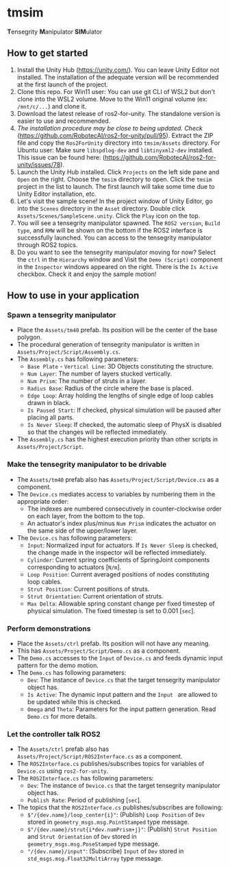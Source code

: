 # tmsim

**T**ensegrity **M**anipulator **SIM**ulator

## How to get started

1. Install the Unity Hub (https://unity.com/). You can leave Unity Editor not installed. The installation of the adequate version will be recommended at the first launch of the project.
1. Clone this repo. For Win11 user: You can use git CLI of WSL2 but don't clone into the WSL2 volume. Move to the Win11 original volume (ex: `/mnt/c/...`) and clone it.
1. Download the latest release of ros2-for-unity. The standalone version is easier to use and recommended.
1. *The installation procedure may be close to being updated. Check* (https://github.com/RobotecAI/ros2-for-unity/pull/95). Extract the ZIP file and copy the `Ros2ForUnity` directory into `tmsim/Assets` directory. For Ubuntu user: Make sure `libspdlog-dev` and `libtinyxml2-dev` installed. This issue can be found here: (https://github.com/RobotecAI/ros2-for-unity/issues/78).
1. Launch the Unity Hub installed. Click `Projects` on the left side pane and `Open` on the right. Choose the `tmsim` directory to open. Click the `tmsim` project in the list to launch. The first launch will take some time due to Unity Editor installation, etc. 
1. Let's visit the sample scene! In the project window of Unity Editor, go into the `Scenes` directory in the `Asset` directory. Double click `Assets/Scenes/SampleScene.unity`. Click the `Play` icon on the top.
1. You will see a tensegrity manipulator spawned. The `ROS2 version`, `Build type`, and `RMW` will be shown on the bottom if the ROS2 interface is successfully launched. You can access to the tensegrity manipulator through ROS2 topics.
1. Do you want to see the tensegrity manipulator moving for now? Select the `ctrl` in the `Hierarchy` window and Visit the `Demo (Script)` component in the `Inspector` windows appeared on the right. There is the `Is Active` checkbox. Check it and enjoy the sample motion!

## How to use in your application

### Spawn a tensegrity manipulator
- Place the `Assets/tm40` prefab. Its position will be the center of the base polygon.
- The procedural generation of tensegrity manipulator is written in `Assets/Project/Script/Assembly.cs`.
- The `Assembly.cs` has following parameters:
  - `Base Plate` - `Vertical Line`: 3D Objects constituting the structure.
  - `Num Layer`: The number of layers stucked vertically.
  - `Num Prism`: The number of struts in a layer.
  - `Radius Base`: Radius of the circle where the base is placed.
  - `Edge Loop`: Array holding the lengths of single edge of loop cables drawn in black.
  - `Is Paused Start`: If checked, physical simulation will be paused after placing all parts.
  - `Is Never Sleep`: If checked, the automatic sleep of PhysX is disabled so that the   changes will be reflected immediately.
- The `Assembly.cs` has the highest execution priority than other scripts in `Assets/Project/Script`.

### Make the tensegrity manipulator to be drivable
- The `Assets/tm40` prefab also has `Assets/Project/Script/Device.cs` as a component.
- The `Device.cs` mediates access to variables by numbering them in the appropriate order:
  - The indexes are numbered consecutively in counter-clockwise order on each layer, from the bottom to the top.
  - An actuator's index plus/minus `Num Prism` indicates the actuator on the same side of the upper/lower layer.
- The `Device.cs` has following parameters:
  - `Input`: Normalized input for actuators. If `Is Never Sleep` is checked, the change made in the inspector will be reflected immediately.
  - `Cylinder`: Current spring coefficients of SpringJoint components corresponding to actuators [`N/m`].
  - `Loop Position`: Current averaged positions of nodes constituting loop cables.
  - `Strut Position`: Current positions of struts.
  - `Strut Orientation`: Current orientation of struts.
  - `Max Delta`: Allowable spring constant change per fixed timestep of physical simulation. The fixed timestep is set to 0.001 [`sec`].

### Perform demonstrations
- Place the `Assets/ctrl` prefab. Its position will not have any meaning.
- This has `Assets/Project/Script/Demo.cs` as a component.
- The `Demo.cs` accesses to the `Input` of `Device.cs` and feeds dynamic input pattern for the demo motion.
- The `Demo.cs` has following parameters:
  - `Dev`: The instance of `Device.cs` that the target tensegrity manipulator object has.
  - `Is Active`: The dynamic input pattern and the `Input ` are allowed to be updated while this is checked.
  - `Omega` and `Theta`: Parameters for the input pattern generation. Read `Demo.cs` for more details.

### Let the controller talk ROS2
- The `Assets/ctrl` prefab also has `Assets/Project/Script/ROS2Interface.cs` as a component.
- The `ROS2Interface.cs` publishes/subscribes topics for variables of `Device.cs` using `ros2-for-unity`.
- The `ROS2Interface.cs` has following parameters:
  - `Dev`: The instance of `Device.cs` that the target tensegrity manipulator object has.
  - `Publish Rate`: Period of publishing [`sec`].
- The topics that the `ROS2Interface.cs` publishes/subscribes are following:
  - `$"/{dev.name}/loop_center{i}"`: (Publish) `Loop Position` of `Dev` stored in `geometry_msgs.msg.PointStamped` type message.
  - `$"/{dev.name}/strut{i*dev.numPrism+j}"`: (Publish) `Strut Position` and `Strut Orientation` of `Dev` stored in `geometry_msgs.msg.PoseStamped` type message.
  - `"/{dev.name}/input"`: (Subscribe) `Input` of `Dev` stored in `std_msgs.msg.Float32MultiArray` type message.
